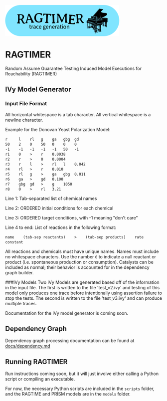 ![RAGTIMER Logo](logo/logo_sm.png)

# RAGTIMER
Random Assume Guarantee Testing Induced Model Executions for Reachability (RAGTIMER)

## IVy Model Generator
### Input File Format

All horizontal whitespace is a tab character.
All vertical whitespace is a newline character.

Example for the Donovan Yeast Polarization Model:

```
r     l    rl   g    ga   gbg  gd
50    2    0    50   0    0    0
-1    -1   -1   -1   -1   50   -1
r1    0    >    r    0.0038
r2    r    >    0    0.0004
r3    r    l    >    rl   l    0.042
r4    rl   >    r    0.010
r5    rl   g    >    ga   gbg  0.011
r6    ga   >    gd   0.100
r7    gbg  gd   >    g    1050
r8    0    >    rl   3.21
```

Line 1: Tab-separated list of chemical names

Line 2: ORDERED initial conditions for each chemical

Line 3: ORDERED target conditions, with -1 meaning "don't care"

Line 4 to end: List of reactions in the following format:

```
name    (tab-sep reactants)    >    (tab-sep products)    rate constant
```

All reactions and chemicals must have unique names. Names must include
no whitespace characters. Use the number `0` to indicate a null reactant or product (i.e. spontaneous production or consumption). Catalysts can be included as normal; their behavior is accounted for in the dependency graph builder.

###IVy Models
Two IVy Models are generated based off of the information in the input file. The first is written to the file 'test_v2.ivy' and testing of this model only produces one trace before intentionally using assertion failure to stop the tests. The second is written to the file 'test_v3.ivy' and can produce multiple traces. 

Documentation for the IVy model generator is coming soon.

## Dependency Graph
Dependency graph processing documentation can be found at [docs/dependency.md](docs/dependency.md)

## Running RAGTIMER
Run instructions coming soon, but it will just involve either calling a Python script or compiling an executable.

For now, the necessary Python scripts are included in the `scripts` folder, and the RAGTIME and PRISM models are in the `models` folder.
